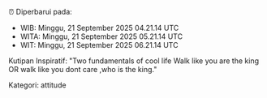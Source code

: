 ⏰ Diperbarui pada:
- WIB: Minggu, 21 September 2025 04.21.14 UTC
- WITA: Minggu, 21 September 2025 05.21.14 UTC
- WIT: Minggu, 21 September 2025 06.21.14 UTC

Kutipan Inspiratif:
"Two fundamentals of cool life  Walk like you are the king OR walk like you dont care ,who is the king."


Kategori: attitude

